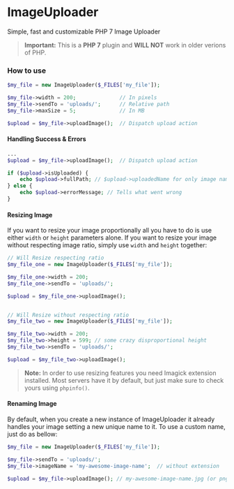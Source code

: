 # ImageUploader
Simple, fast and customizable PHP 7 Image Uploader

> **Important:** This is a **PHP 7** plugin and **WILL NOT** work in older verions of PHP.


### How to use

```php
$my_file = new ImageUploader($_FILES['my_file']);

$my_file->width = 200;              // In pixels
$my_file->sendTo = 'uploads/';      // Relative path
$my_file->maxSize = 5;              // In MB

$upload = $my_file->uploadImage();  // Dispatch upload action
```

#### Handling Success & Errors

```php
...
$upload = $my_file->uploadImage();  // Dispatch upload action

if ($upload->isUploaded) {
    echo $upload->fullPath; // $upload->uploadedName for only image name
} else {
    echo $upload->errorMessage; // Tells what went wrong
}
```

#### Resizing Image

If you want to resize your image proportionally all you have to do is use either `width` or `height` parameters alone. If you want to resize your image without respecting image ratio, simply use `width` and `height` together:

```php
// Will Resize respecting ratio
$my_file_one = new ImageUploader($_FILES['my_file']);

$my_file_one->width = 200;
$my_file_one->sendTo = 'uploads/';

$upload = $my_file_one->uploadImage();


// Will Resize without respecting ratio
$my_file_two = new ImageUploader($_FILES['my_file']);

$my_file_two->width = 200;
$my_file_two->height = 599; // some crazy disproportional height
$my_file_two->sendTo = 'uploads/';

$upload = $my_file_two->uploadImage();
```
> **Note:** In order to use resizing features you need Imagick extension installed. Most servers have it by default, but just make sure to check yours using `phpinfo()`. 

#### Renaming Image

By default, when you create a new instance of ImageUploader it already handles your image setting a new unique name to it. To use a custom name, just do as bellow:

```php
$my_file = new ImageUploader($_FILES['my_file']);

$my_file->sendTo = 'uploads/';
$my_file->imageName = 'my-awesome-image-name';  // without extension

$upload = $my_file->uploadImage(); // my-awesome-image-name.jpg (or png, etc)
```
